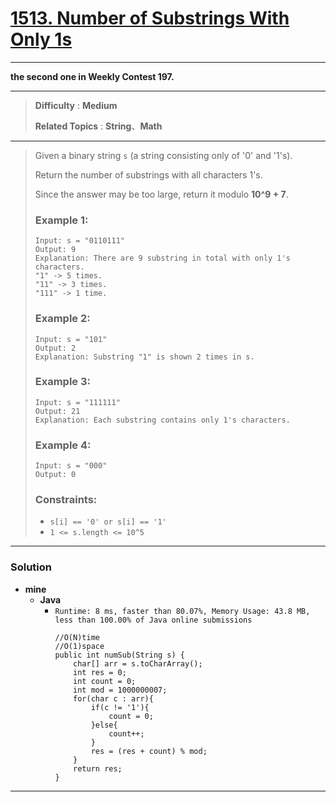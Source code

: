 # [1513. Number of Substrings With Only 1s](https://leetcode.com/problems/number-of-substrings-with-only-1s/)

---

**the second one in Weekly Contest 197.**

---

> **Difficulty** : **Medium**
> 
> **Related Topics** : **String**、**Math**

---

> Given a binary string `s` (a string consisting only of '0' and '1's).
> 
> Return the number of substrings with all characters 1's.
> 
> Since the answer may be too large, return it modulo **10^9 + 7**.
> 
> 
> 
> ### Example 1:
> ```
> Input: s = "0110111"
> Output: 9
> Explanation: There are 9 substring in total with only 1's characters.
> "1" -> 5 times.
> "11" -> 3 times.
> "111" -> 1 time.
> ```
> 
> ### Example 2:
> ```
> Input: s = "101"
> Output: 2
> Explanation: Substring "1" is shown 2 times in s.
> ```
> 
> ### Example 3:
> ```
> Input: s = "111111"
> Output: 21
> Explanation: Each substring contains only 1's characters.
> ```
> 
> ### Example 4:
> ```
> Input: s = "000"
> Output: 0
> ```
> 
> ### Constraints:
> * `s[i] == '0' or s[i] == '1'`
> * `1 <= s.length <= 10^5`

---


### Solution
* **mine**
  * **Java**
    * `Runtime: 8 ms, faster than 80.07%, Memory Usage: 43.8 MB, less than 100.00% of Java online submissions`
      ```
      //O(N)time
      //O(1)space
      public int numSub(String s) {
          char[] arr = s.toCharArray();
          int res = 0;
          int count = 0;
          int mod = 1000000007;
          for(char c : arr){
              if(c != '1'){
                  count = 0;
              }else{
                  count++;
              }
              res = (res + count) % mod;
          }
          return res;
      }
      ```
      
      
---
